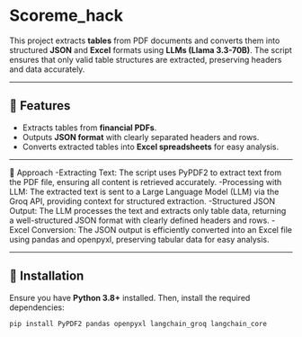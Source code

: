 # Scoreme_hack
 
This project extracts **tables** from PDF documents and converts them into structured **JSON** and **Excel** formats using **LLMs (Llama 3.3-70B)**. The script ensures that only valid table structures are extracted, preserving headers and data accurately.

---

## 🚀 Features  
- Extracts tables from **financial PDFs**.   
- Outputs **JSON format** with clearly separated headers and rows.  
- Converts extracted tables into **Excel spreadsheets** for easy analysis.

---
📌 Approach
-Extracting Text: The script uses PyPDF2 to extract text from the PDF file, ensuring all content is retrieved accurately.
-Processing with LLM: The extracted text is sent to a Large Language Model (LLM) via the Groq API, providing context for structured extraction.
-Structured JSON Output: The LLM processes the text and extracts only table data, returning a well-structured JSON format with clearly defined headers and rows.
-Excel Conversion: The JSON output is efficiently converted into an Excel file using pandas and openpyxl, preserving tabular data for easy analysis.


---

## 📌 Installation  

Ensure you have **Python 3.8+** installed. Then, install the required dependencies:  

```bash
pip install PyPDF2 pandas openpyxl langchain_groq langchain_core
